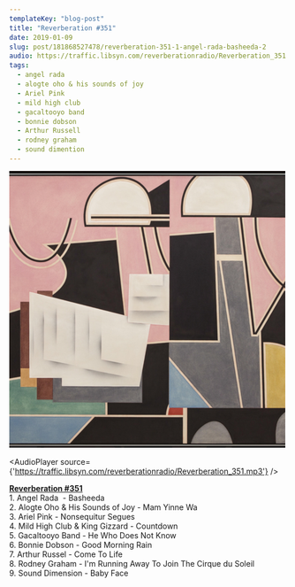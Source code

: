```yaml
---
templateKey: "blog-post"
title: "Reverberation #351"
date: 2019-01-09
slug: post/181868527478/reverberation-351-1-angel-rada-basheeda-2
audio: https://traffic.libsyn.com/reverberationradio/Reverberation_351.mp3
tags:
  - angel rada
  - alogte oho & his sounds of joy
  - Ariel Pink
  - mild high club
  - gacaltooyo band
  - bonnie dobson
  - Arthur Russell
  - rodney graham
  - sound dimention
---
```


![Reverberation #351](../images/4791d7da3d1f1cae27c8f023aea22176d10a08c088aa62ff0114d30c9c5d44e8.png)

<AudioPlayer source={'https://traffic.libsyn.com/reverberationradio/Reverberation_351.mp3'} />

<p><a href="https://traffic.libsyn.com/reverberationradio/Reverberation_351.mp3"><b>Reverberation #351</b></a><br />1. Angel Rada &nbsp;- Basheeda <br />2. Alogte Oho &amp; His Sounds of Joy - Mam Yinne Wa<br />3. Ariel Pink - Nonsequitur Segues <br />4. Mild High Club &amp; King Gizzard - Countdown<br />5. Gacaltooyo Band - He Who Does Not Know<br />6. Bonnie Dobson - Good Morning Rain<br />7. Arthur Russel - Come To Life<br />8. Rodney Graham - I'm Running Away To Join The Cirque du Soleil <br />9. Sound Dimension - Baby Face<br /></p>
